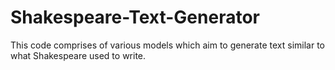 # Shakespeare-Text-Generator
This code comprises of various models which aim to generate text similar to what Shakespeare used to write.
